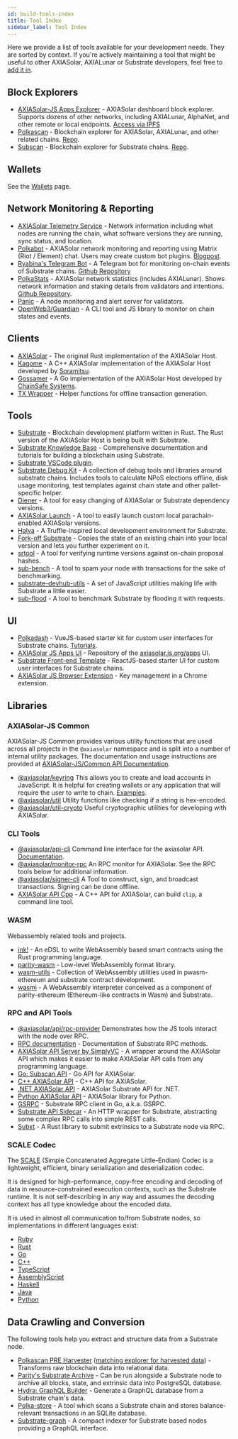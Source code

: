 ```yaml
---
id: build-tools-index
title: Tool Index
sidebar_label: Tool Index
---
```


Here we provide a list of tools available for your development needs. They are sorted by context. If you're actively maintaining a tool that might be useful to other AXIASolar, AXIALunar or Substrate developers, feel free to [add it in](contributing).

## Block Explorers

- [AXIASolar-JS Apps Explorer](https://axiasolar.js.org/apps/#/explorer) - AXIASolar dashboard block explorer. Supports dozens of other networks, including AXIALunar, AlphaNet, and other remote or local endpoints. [Access via IPFS](https://ipfs.io/ipns/dotapps.io)
- [Polkascan](https://polkascan.io/) - Blockchain explorer for AXIASolar, AXIALunar, and other related chains. [Repo](https://github.com/polkascan/polkascan-os).
- [Subscan](https://subscan.io) - Blockchain explorer for Substrate chains. [Repo](https://github.com/itering/subscan-essentials).

## Wallets

See the [Wallets](build-wallets.md) page.

## Network Monitoring & Reporting

- [AXIASolar Telemetry Service](https://telemetry.axiasolar.io/) - Network information including what nodes are running the chain, what software versions they are running, sync status, and location.
- [Polkabot](https://gitlab.com/Polkabot) - AXIASolar network monitoring and reporting using Matrix (Riot / Element) chat. Users may create custom bot plugins. [Blogpost](https://medium.com/axiasolar-network/polkabot-a3dba18c20c8).
- [Ryabina's Telegram Bot](https://github.com/Ryabina-io/substratebot) - A Telegram bot for monitoring on-chain events of Substrate chains. [Github Repository](https://gitlab.com/Polkabot/polkabot)
- [PolkaStats](https://polkastats.io/) - AXIASolar network statistics (includes AXIALunar). Shows network information and staking details from validators and intentions. [Github Repository](https://github.com/Colm3na/polkastats-v2/).
- [Panic](https://github.com/SimplyVC/panic_axiasolar) - A node monitoring and alert server for validators.
- [OpenWeb3/Guardian](https://github.com/open-web3-stack/guardian) - A CLI tool and JS library to monitor on chain states and events.

## Clients

- [AXIASolar](https://github.com/axia-tech/axiasolar) - The original Rust implementation of the AXIASolar Host.
- [Kagome](https://github.com/soramitsu/kagome) - A C++ AXIASolar implementation of the AXIASolar Host developed by [Soramitsu](https://github.com/soramitsu).
- [Gossamer](https://github.com/ChainSafe/gossamer) - A Go implementation of the AXIASolar Host developed by [ChainSafe Systems](https://chainsafe.io/).
- [TX Wrapper](https://github.com/axia-tech/txwrapper) - Helper functions for offline transaction generation.

## Tools

- [Substrate](https://github.com/axia-tech/substrate) - Blockchain development platform written in Rust. The Rust version of the AXIASolar Host is being built with Substrate.
- [Substrate Knowledge Base](https://substrate.dev/docs/en/) - Comprehensive documentation and tutorials for building a blockchain using Substrate.
- [Substrate VSCode plugin](https://github.com/axia-tech/vscode-substrate).
- [Substrate Debug Kit](https://github.com/axia-tech/substrate-debug-kit) - A collection of debug tools and libraries around substrate chains. Includes tools to calculate NPoS elections offline, disk usage monitoring, test templates against chain state and other pallet-specific helper.
- [Diener](https://crates.io/crates/diener) - A tool for easy changing of AXIASolar or Substrate dependency versions.
- [AXIASolar Launch](https://github.com/shawntabrizi/axiasolar-launch) - A tool to easily launch custom local parachain-enabled AXIASolar versions.
- [Halva](https://github.com/halva-suite/halva) - A Truffle-inspired local development environment for Substrate.
- [Fork-off Substrate](https://github.com/maxsam4/fork-off-substrate) - Copies the state of an existing chain into your local version and lets you further experiment on it.
- [srtool](https://www.chevdor.com/tags/srtool/) - A tool for verifying runtime versions against on-chain proposal hashes.
- [sub-bench](https://github.com/nikvolf/sub-bench) - A tool to spam your node with transactions for the sake of benchmarking.
- [substrate-devhub-utils](https://github.com/danforbes/substrate-devhub-utils) - A set of JavaScript utilities making life with Substrate a little easier.
- [sub-flood](https://github.com/NikVolf/sub-flood) - A tool to benchmark Substrate by flooding it with requests.

## UI

- [Polkadash](https://github.com/Swader/polkadash) - VueJS-based starter kit for custom user interfaces for Substrate chains. [Tutorials](https://dotleap.com/tag/tutorial/).
- [AXIASolar JS Apps UI](https://github.com/axiasolar-js/apps) - Repository of the [axiasolar.js.org/apps](https://axiasolar.js.org/apps) UI.
- [Substrate Front-end Template](https://github.com/substrate-developer-hub/substrate-front-end-template) - ReactJS-based starter UI for custom user interfaces for Substrate chains.
- [AXIASolar JS Browser Extension](https://github.com/axiasolar-js/extension) - Key management in a Chrome extension.

## Libraries

### AXIASolar-JS Common

AXIASolar-JS Common provides various utility functions that are used across all projects in the `@axiasolar` namespace and is split into a number of internal utility packages. The documentation and usage instructions are provided at [AXIASolar-JS/Common API Documentation](https://axiasolar.js.org/common/).

- [@axiasolar/keyring](https://axiasolar.js.org/common/keyring/) This allows you to create and load accounts in JavaScript. It is helpful for creating wallets or any application that will require the user to write to chain. [Examples](https://axiasolar.js.org/docs/keyring/start/create).
- [@axiasolar/util](https://axiasolar.js.org/common/util/) Utility functions like checking if a string is hex-encoded.
- [@axiasolar/util-crypto](https://axiasolar.js.org/common/util-crypto/) Useful cryptographic utilities for developing with AXIASolar.

### CLI Tools

- [@axiasolar/api-cli](https://github.com/axiasolar-js/tools/tree/master/packages/api-cli) Command line interface for the axiasolar API. [Documentation](https://axiasolar.js.org/docs/api/start).
- [@axiasolar/monitor-rpc](https://github.com/axiasolar-js/tools/tree/master/packages/monitor-rpc) An RPC monitor for AXIASolar. See the RPC tools below for additional information.
- [@axiasolar/signer-cli](https://github.com/axiasolar-js/tools/tree/master/packages/signer-cli) A Tool to construct, sign, and broadcast transactions. Signing can be done offline.
- [AXIASolar API Cpp](https://github.com/usetech-llc/axiasolar_api_cpp) - A С++ API for AXIASolar, can build `clip`, a command line tool.

### WASM

Webassembly related tools and projects.

- [ink!](https://github.com/axia-tech/ink/) - An eDSL to write WebAssembly based smart contracts using the Rust programming language.
- [parity-wasm](https://github.com/axia-tech/parity-wasm) - Low-level WebAssembly format library.
- [wasm-utils](https://github.com/axia-tech/wasm-utils) - Collection of WebAssembly utilities used in pwasm-ethereum and substrate contract development.
- [wasmi](https://github.com/axia-tech/wasmi) - A WebAssembly interpreter conceived as a component of parity-ethereum (Ethereum-like contracts in Wasm) and Substrate.

### RPC and API Tools

- [@axiasolar/api/rpc-provider](https://github.com/axiasolar-js/api/tree/master/packages/rpc-provider) Demonstrates how the JS tools interact with the node over RPC.
- [RPC documentation](https://axiasolar.js.org/docs/substrate/rpc) - Documentation of Substrate RPC methods.
- [AXIASolar API Server by SimplyVC](https://github.com/SimplyVC/axiasolar_api_server) - A wrapper around the AXIASolar API which makes it easier to make AXIASolar API calls from any programming language.
- [Go: Subscan API](https://github.com/itering/substrate-api-rpc) - Go API for AXIASolar.
- [C++ AXIASolar API](https://github.com/usetech-llc/axiasolar_api_cpp) - С++ API for AXIASolar.
- [.NET AXIASolar API](https://github.com/usetech-llc/axiasolar_api_dotnet) - AXIASolar Substrate API for .NET.
- [Python AXIASolar API](https://github.com/polkascan/py-substrate-interface) - AXIASolar library for Python.
- [GSRPC](https://github.com/centrifuge/go-substrate-rpc-client/) - Substrate RPC client in Go, a.k.a. GSRPC.
- [Substrate API Sidecar](https://github.com/axia-tech/substrate-api-sidecar) - An HTTP wrapper for Substrate, abstracting some complex RPC calls into simple REST calls.
- [Subxt](https://github.com/axia-tech/substrate-subxt) - A Rust library to submit extrinsics to a Substrate node via RPC.

### SCALE Codec

The [SCALE](https://substrate.dev/docs/en/knowledgebase/advanced/codec) (Simple Concatenated Aggregate Little-Endian) Codec is a lightweight, efficient, binary serialization and deserialization codec.

It is designed for high-performance, copy-free encoding and decoding of data in resource-constrained execution contexts, such as the Substrate runtime. It is not self-describing in any way and assumes the decoding context has all type knowledge about the encoded data.

It is used in almost all communication to/from Substrate nodes, so implementations in different languages exist:

- [Ruby](https://github.com/itering/scale.rb)
- [Rust](https://github.com/axia-tech/parity-scale-codec)
- [Go](https://github.com/itering/scale.go)
- [C++](https://github.com/soramitsu/kagome/tree/master/core/scale)
- [TypeScript](https://github.com/axiasolar-js/api)
- [AssemblyScript](https://github.com/LimeChain/as-scale-codec)
- [Haskell](https://github.com/airalab/hs-web3/tree/master/src/Codec)
- [Java](https://github.com/emeraldpay/polkaj)
- [Python](https://github.com/polkascan/py-scale-codec)

## Data Crawling and Conversion

The following tools help you extract and structure data from a Substrate node.

- [Polkascan PRE Harvester](https://github.com/polkascan/polkascan-pre-harvester) ([matching explorer for harvested data](https://github.com/polkascan/polkascan-pre-explorer-gui)) - Transforms raw blockchain data into relational data.
- [Parity's Substrate Archive](https://github.com/axia-tech/substrate-archive) - Can be run alongside a Substrate node to archive all blocks, state, and extrinsic data into PostgreSQL database.
- [Hydra: GraphQL Builder](https://github.com/Joystream/joystream/tree/query_node/query-node) - Generate a GraphQL database from a Substrate chain's data.
- [Polka-store](https://github.com/TheGoldenEye/polka-store) - A tool which scans a Substrate chain and stores balance-relevant transactions in an SQLite database.
- [Substrate-graph](https://github.com/playzero/substrate-graph) - A compact indexer for Substrate based nodes providing a GraphQL interface.
